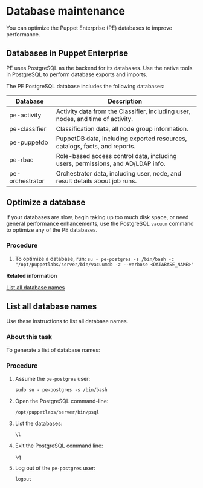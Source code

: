 # Database maintenance

You can optimize the Puppet Enterprise \(PE\) databases to improve performance.

## Databases in Puppet Enterprise

PE uses PostgreSQL as the backend for its databases. Use the native tools in PostgreSQL to perform database exports and imports.

The PE PostgreSQL database includes the following databases:

|Database|Description|
|--------|-----------|
|pe-activity|Activity data from the Classifier, including user, nodes, and time of activity.|
|pe-classifier|Classification data, all node group information.|
|pe-puppetdb|PuppetDB data, including exported resources, catalogs, facts, and reports.|
|pe-rbac|Role-based access control data, including users, permissions, and AD/LDAP info.|
|pe-orchestrator|Orchestrator data, including user, node, and result details about job runs.|

## Optimize a database

If your databases are slow, begin taking up too much disk space, or need general performance enhancements, use the PostgreSQL `vacuum` command to optimize any of the PE databases.

### Procedure

1.  To optimize a database, run: `su - pe-postgres -s /bin/bash -c "/opt/puppetlabs/server/bin/vacuumdb -z --verbose <DATABASE_NAME>"`


**Related information**  


[List all database names](pe_database_maintenance.md#)

## List all database names

Use these instructions to list all database names.

### About this task

To generate a list of database names:

### Procedure

1.  Assume the `pe-postgres` user:

    ```
    sudo su - pe-postgres -s /bin/bash
    ```

2.  Open the PostgreSQL command-line:

    ```
    /opt/puppetlabs/server/bin/psql
    ```

3.  List the databases:

    ```
    \l
    ```

4.  Exit the PostgreSQL command line:

    ```
    \q
    ```

5.  Log out of the `pe-postgres` user:

    ```
    logout
    ```



